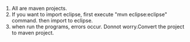 1. All are maven projects.
2. If you want to import eclipse, first execute "mvn eclipse:eclipse" command.
then import to eclipse.
3. when run the programs, errors occur. Donnot worry.Convert the project to maven project.
